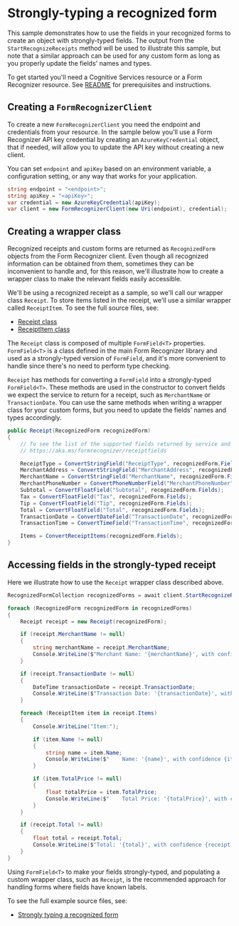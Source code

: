 # Strongly-typing a recognized form

This sample demonstrates how to use the fields in your recognized forms to create an object with strongly-typed fields. The output from the `StartRecognizeReceipts` method will be used to illustrate this sample, but note that a similar approach can be used for any custom form as long as you properly update the fields' names and types.

To get started you'll need a Cognitive Services resource or a Form Recognizer resource.  See [README][README] for prerequisites and instructions.

## Creating a `FormRecognizerClient`

To create a new `FormRecognizerClient` you need the endpoint and credentials from your resource. In the sample below you'll use a Form Recognizer API key credential by creating an `AzureKeyCredential` object, that if needed, will allow you to update the API key without creating a new client.

You can set `endpoint` and `apiKey` based on an environment variable, a configuration setting, or any way that works for your application.

```C# Snippet:CreateFormRecognizerClient
string endpoint = "<endpoint>";
string apiKey = "<apiKey>";
var credential = new AzureKeyCredential(apiKey);
var client = new FormRecognizerClient(new Uri(endpoint), credential);
```

## Creating a wrapper class

Recognized receipts and custom forms are returned as `RecognizedForm` objects from the Form Recognizer client. Even though all recognized information can be obtained from them, sometimes they can be inconvenient to handle and, for this reason, we'll illustrate how to create a wrapper class to make the relevant fields easily accessible.

We'll be using a recognized receipt as a sample, so we'll call our wrapper class `Receipt`. To store items listed in the receipt, we'll use a similar wrapper called `ReceiptItem`. To see the full source files, see:

* [Receipt class](https://github.com/Azure/azure-sdk-for-net/blob/master/sdk/formrecognizer/Azure.AI.FormRecognizer/tests/samples/Receipt.cs)
* [ReceiptItem class](https://github.com/Azure/azure-sdk-for-net/blob/master/sdk/formrecognizer/Azure.AI.FormRecognizer/tests/samples/ReceiptItem.cs)

The `Receipt` class is composed of multiple `FormField<T>` properties. `FormField<T>` is a class defined in the main Form Recognizer library and used as a strongly-typed version of `FormField`, and it's more convenient to handle since there's no need to perform type checking.

`Receipt` has methods for converting a `FormField` into a strongly-typed `FormField<T>`. These methods are used in the constructor to convert fields we expect the service to return for a receipt, such as `MerchantName` or `TransactionDate`. You can use the same methods when writing a wrapper class for your custom forms, but you need to update the fields' names and types accordingly.

```C# Snippet:FormRecognizerSampleReceiptWrapper
public Receipt(RecognizedForm recognizedForm)
{
    // To see the list of the supported fields returned by service and its corresponding types, consult:
    // https://aka.ms/formrecognizer/receiptfields

    ReceiptType = ConvertStringField("ReceiptType", recognizedForm.Fields);
    MerchantAddress = ConvertStringField("MerchantAddress", recognizedForm.Fields);
    MerchantName = ConvertStringField("MerchantName", recognizedForm.Fields);
    MerchantPhoneNumber = ConvertPhoneNumberField("MerchantPhoneNumber", recognizedForm.Fields);
    Subtotal = ConvertFloatField("Subtotal", recognizedForm.Fields);
    Tax = ConvertFloatField("Tax", recognizedForm.Fields);
    Tip = ConvertFloatField("Tip", recognizedForm.Fields);
    Total = ConvertFloatField("Total", recognizedForm.Fields);
    TransactionDate = ConvertDateField("TransactionDate", recognizedForm.Fields);
    TransactionTime = ConvertTimeField("TransactionTime", recognizedForm.Fields);

    Items = ConvertReceiptItems(recognizedForm.Fields);
}
```

## Accessing fields in the strongly-typed receipt

Here we illustrate how to use the `Receipt` wrapper class described above.

```C# Snippet:FormRecognizerSampleStronglyTypingARecognizedForm
RecognizedFormCollection recognizedForms = await client.StartRecognizeReceiptsFromUriAsync(receiptUri).WaitForCompletionAsync();

foreach (RecognizedForm recognizedForm in recognizedForms)
{
    Receipt receipt = new Receipt(recognizedForm);

    if (receipt.MerchantName != null)
    {
        string merchantName = receipt.MerchantName;
        Console.WriteLine($"Merchant Name: '{merchantName}', with confidence {receipt.MerchantName.Confidence}");
    }

    if (receipt.TransactionDate != null)
    {
        DateTime transactionDate = receipt.TransactionDate;
        Console.WriteLine($"Transaction Date: '{transactionDate}', with confidence {receipt.TransactionDate.Confidence}");
    }

    foreach (ReceiptItem item in receipt.Items)
    {
        Console.WriteLine("Item:");

        if (item.Name != null)
        {
            string name = item.Name;
            Console.WriteLine($"    Name: '{name}', with confidence {item.Name.Confidence}");
        }

        if (item.TotalPrice != null)
        {
            float totalPrice = item.TotalPrice;
            Console.WriteLine($"    Total Price: '{totalPrice}', with confidence {item.TotalPrice.Confidence}");
        }
    }

    if (receipt.Total != null)
    {
        float total = receipt.Total;
        Console.WriteLine($"Total: '{total}', with confidence {receipt.Total.Confidence}");
    }
}
```

Using `FormField<T>` to make your fields strongly-typed, and populating a custom wrapper class, such as `Receipt`, is the recommended approach for handling forms where fields have known labels.

To see the full example source files, see:

* [Strongly typing a recognized form](https://github.com/Azure/azure-sdk-for-net/blob/master/sdk/formrecognizer/Azure.AI.FormRecognizer/tests/samples/Sample4_StronglyTypingARecognizedForm.cs)

[README]: https://github.com/Azure/azure-sdk-for-net/tree/master/sdk/formrecognizer/Azure.AI.FormRecognizer#getting-started
